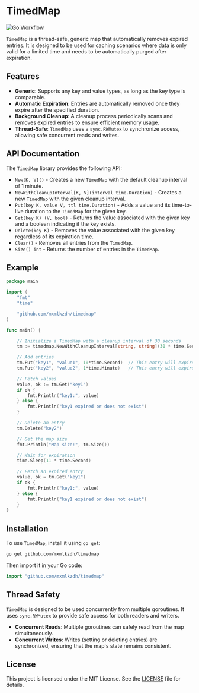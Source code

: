 # TimedMap
[![Go Workflow](https://github.com/mxmlkzdh/timedmap/actions/workflows/go.yml/badge.svg)](https://github.com/mxmlkzdh/timedmap/actions)

`TimedMap` is a thread-safe, generic map that automatically removes expired entries. It is designed to be used for caching scenarios where data is only valid for a limited time and needs to be automatically purged after expiration.

## Features
- **Generic**: Supports any key and value types, as long as the key type is comparable.
- **Automatic Expiration**: Entries are automatically removed once they expire after the specified duration.
- **Background Cleanup**: A cleanup process periodically scans and removes expired entries to ensure efficient memory usage.
- **Thread-Safe**: `TimedMap` uses a `sync.RWMutex` to synchronize access, allowing safe concurrent reads and writes.

## API Documentation
The `TimedMap` library provides the following API:

*   `New[K, V]()` - Creates a new `TimedMap` with the default cleanup interval of 1 minute.
*   `NewWithCleanupInterval[K, V](interval time.Duration)` - Creates a new `TimedMap` with the given cleanup interval.
*   `Put(key K, value V, ttl time.Duration)` - Adds a value and its time-to-live duration to the `TimedMap` for the given key.
*   `Get(key K) (V, bool)` - Returns the value associated with the given key and a boolean indicating if the key exists.
*   `Delete(key K)` - Removes the value associated with the given key regardless of its expiration time.
*   `Clear()` - Removes all entries from the `TimedMap`.
*   `Size() int` - Returns the number of entries in the `TimedMap`.

## Example

```go
package main

import (
    "fmt"
    "time"

    "github.com/mxmlkzdh/timedmap"
)

func main() {

    // Initialize a TimedMap with a cleanup interval of 30 seconds
    tm := timedmap.NewWithCleanupInterval[string, string](30 * time.Second)

    // Add entries
    tm.Put("key1", "value1", 10*time.Second)  // This entry will expire in 10 seconds
    tm.Put("key2", "value2", 1*time.Minute)   // This entry will expire in 1 minute

    // Fetch values
    value, ok := tm.Get("key1")
    if ok {
        fmt.Println("key1:", value)
    } else {
        fmt.Println("key1 expired or does not exist")
    }

    // Delete an entry
    tm.Delete("key2")

    // Get the map size
    fmt.Println("Map size:", tm.Size())

    // Wait for expiration
    time.Sleep(11 * time.Second)

    // Fetch an expired entry
    value, ok = tm.Get("key1")
    if ok {
        fmt.Println("key1:", value)
    } else {
        fmt.Println("key1 expired or does not exist")
    }
}
```
## Installation
To use `TimedMap`, install it using `go get`:
```bash
go get github.com/mxmlkzdh/timedmap
```
Then import it in your Go code:
```go
import "github.com/mxmlkzdh/timedmap"
```

## Thread Safety
`TimedMap` is designed to be used concurrently from multiple goroutines. It uses `sync.RWMutex` to provide safe access for both readers and writers.
- **Concurrent Reads**: Multiple goroutines can safely read from the map simultaneously.
- **Concurrent Writes**: Writes (setting or deleting entries) are synchronized, ensuring that the map's state remains consistent.

## License
This project is licensed under the MIT License. See the [LICENSE](LICENSE) file for details.
